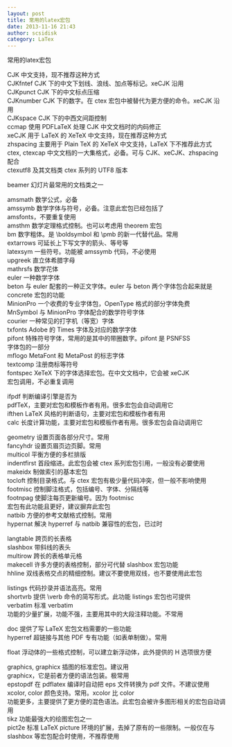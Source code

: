 ```yaml
---
layout: post
title: 常用的latex宏包
date: 2013-11-16 21:43
author: scsidisk
category: LaTex
---
```

  
常用的latex宏包  
  
CJK 中文支持，现不推荐这种方式  
CJKfntef CJK 下的中文下划线、浪线、加点等标记。xeCJK 沿用  
CJKpunct CJK 下的中文标点压缩  
CJKnumber CJK 下的数字。在 ctex 宏包中被替代为更方便的命令。xeCJK 沿用  
CJKspace CJK 下的中西文间距控制  
ccmap 使用 PDFLaTeX 处理 CJK 中文文档时的内码修正  
xeCJK 用于 LaTeX 的 XeTeX 中文支持，现在推荐这种方式  
zhspacing 主要用于 Plain TeX 的 XeTeX 中文支持，LaTeX 下不推荐此方式  
ctex, ctexcap 中文文档的一大集格式，必备。可与 CJK、xeCJK、zhspacing  
配合  
ctexutf8 及其文档类 ctex 系列的 UTF8 版本  
  
beamer 幻灯片最常用的文档类之一  
  
amsmath 数学公式，必备  
amssymb 数学字体与符号，必备。注意此宏包已经包括了  
amsfonts，不要重复使用  
amsthm 数学定理格式控制。也可以考虑用 theorem 宏包  
bm 数字粗体。是 \\boldsymbol 和 \\pmb 的新一代替代品。常用  
extarrows 可延长上下写文字的箭头、等号等  
latexsym 一些符号。功能被 amssymb 代码，不必使用  
upgreek 直立体希腊字母  
mathrsfs 数学花体  
euler 一种数学字体  
beton 与 euler 配套的一种正文字体。euler 与 beton 两个字体包合起来就是  
concrete 宏包的功能  
MinionPro 一个收费的专业字体包，OpenType 格式的部分字体免费  
MnSymbol 与 MinionPro 字体配合的数学符号字体  
courier 一种常见的打字机（等宽）字体  
txfonts Adobe 的 Times 字体及对应的数学字体  
pifont 特殊符号字体，常用的是其中的带圈数字。pifont 是 PSNFSS  
字体包的一部分  
mflogo MetaFont 和 MetaPost 的标志字体  
textcomp 注册商标等符号  
fontspec XeTeX 下的字体选择宏包。在中文文档中，它会被 xeCJK  
宏包调用，不必重复调用  
  
ifpdf 判断编译引擎是否为  
pdfTeX，主要对宏包和模板作者有用。很多宏包会自动调用它  
ifthen LaTeX 风格的判断语句，主要对宏包和模板作者有用  
calc 长度计算功能，主要对宏包和模板作者有用。很多宏包会自动调用它  
  
geometry 设置页面各部分尺寸。常用  
fancyhdr 设置页眉页边页脚。常用  
multicol 平衡方便的多栏排版  
indentfirst 首段缩进。此宏包会被 ctex 系列宏包引用，一般没有必要使用  
makeidx 制做索引的基本宏包  
tocloft 控制目录格式。与 ctex 宏包有极少量代码冲突，但一般不影响使用  
footmisc 控制脚注格式，包括编号、字体、分隔线等  
footnpag 使脚注每页更新编号。因为 footmisc  
宏包有此功能且更好，建议摒弃此宏包  
natbib 方便的参考文献格式控制。常用  
hypernat 解决 hyperref 与 natbib 兼容性的宏包，已过时  
  
langtable 跨页的长表格  
slashbox 带斜线的表头  
multirow 跨长的表格单元格  
makecell 许多方便的表格控制，部分可代替 slashbox 宏包功能  
hhline 双线表格交点的精细控制。建议不要使用双线，也不要使用此宏包  
  
listings 代码抄录并语法高亮。常用  
shortvrb 提供 \\verb 命令的简写形式。此功能 listings 宏包也可提供  
verbatim 标准 verbatim  
功能的少量扩展，功能不强，主要用其中的大段注释功能。不常用  
  
doc 提供了写 LaTeX 宏包文档需要的一些功能  
hyperref 超链接与其他 PDF 专有功能（如表单制做）。常用  
  
float 浮动体的一些格式控制，可以建立新浮动体，此外提供的 H 选项很方便  
  
graphics, graphicx 插图的标准宏包。建议用  
graphicx，它是前者方便的语法包装。极常用  
epstopdf 在 pdflatex 编译时自动把 eps 文件转换为 pdf 文件。不建议使用  
xcolor, color 颜色支持。常用。xcolor 比 color  
功能更多，主要提供了更方便的混色语法。此宏包会被许多图形相关的宏包自动调用  
tikz 功能最强大的绘图宏包之一  
pict2e 标准 LaTeX picture 环境的扩展，去掉了原有的一些限制。一般仅在与  
slashbox 等宏包配合时使用，不推荐使用
